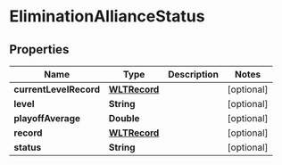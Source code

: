 
# EliminationAllianceStatus

## Properties
Name | Type | Description | Notes
------------ | ------------- | ------------- | -------------
**currentLevelRecord** | [**WLTRecord**](WLTRecord.md) |  |  [optional]
**level** | **String** |  |  [optional]
**playoffAverage** | **Double** |  |  [optional]
**record** | [**WLTRecord**](WLTRecord.md) |  |  [optional]
**status** | **String** |  |  [optional]




